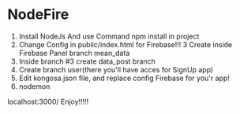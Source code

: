 # NodeFire

1. Install NodeJs And use Command npm install in project
2. Change Config in public/index.html for Firebase!!!
3  Create inside Firebase Panel  branch mean_data
4. Inside branch #3 create data_post branch
5. Create branch user(there you'll have acces for SignUp app)  
6. Edit kongosa.json file, and replace config Firebase for you'r app!
7. nodemon 

localhost:3000/
Enjoy!!!!! 